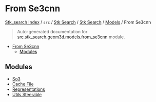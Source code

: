 # From Se3cnn

[Stk_search Index](../../../../../README.md#stk_search-index) / `src` / [Stk Search](../../../index.md#stk-search) / [Stk Search](../../../index.md#stk-search) / [Models](../index.md#models) / From Se3cnn

> Auto-generated documentation for [src.stk_search.geom3d.models.from_se3cnn](https://github.com/mohammedazzouzi15/STK_search/blob/main/src/stk_search/geom3d/models/from_se3cnn/__init__.py) module.

- [From Se3cnn](#from-se3cnn)
  - [Modules](#modules)

## Modules

- [So3](./SO3.md)
- [Cache File](./cache_file.md)
- [Representations](./representations.md)
- [Utils Steerable](./utils_steerable.md)